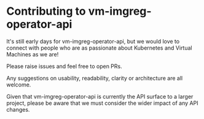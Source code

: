# Contributing to vm-imgreg-operator-api

It's still early days for vm-imgreg-operator-api, but we would love to connect with people who are as passionate about Kubernetes and Virtual Machines as we are!

Please raise issues and feel free to open PRs.

Any suggestions on usability, readability, clarity or architecture are all welcome.

Given that vm-imgreg-operator-api is currently the API surface to a larger project, please be aware that we must consider the wider impact of any API changes.
